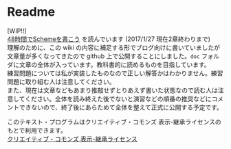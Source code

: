 # Readme
[WIP!!]  
[48時間でSchemeを書こう](https://ja.wikibooks.org/wiki/48%E6%99%82%E9%96%93%E3%81%A7Scheme%E3%82%92%E6%9B%B8%E3%81%93%E3%81%86) を読んでいます (2017/1/27 現在2章終わりまで)  
理解のために、この wiki の内容に補足する形でブログ向けに書いていましたが文章量が多くなってきたので github 上で公開することにしました。`doc` フォルダに文章の全体が入っています。教科書的に読めるものを目指しています。  
練習問題については私が実装したものなので正しい解答かはわかりません。練習問題に取り組む人は注意してください。  
また、現在は文章などもあまり推敲せずとりあえず書いた状態なので読む人は注意してください。全体を読み終えた後でないと演習などの順番の推奨などにコメントできないので、終了後にあらためて全体を整えて正式に公開する予定です。  

このテキスト・プログラムはクリエイティブ・コモンズ 表示-継承ライセンスのもとで利用できます。  
[クリエイティブ・コモンズ 表示-継承ライセンス](https://creativecommons.org/licenses/by-sa/3.0/deed.ja)

